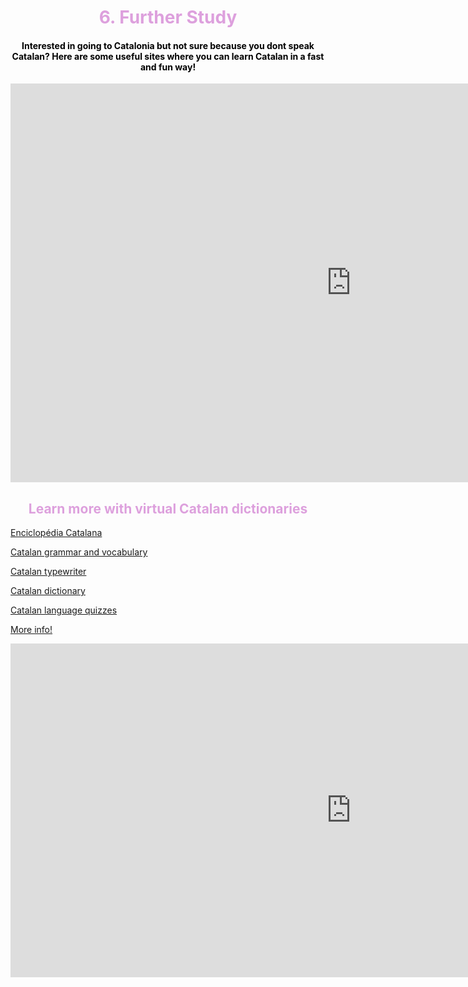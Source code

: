 <h1 style="color:plum;" align="center">6. Further Study</h1>

<h4 style="color:black;" align="center">Interested in going to Catalonia but not sure because you dont speak Catalan? Here are some useful sites where you can learn Catalan in a fast and fun way!</h4>

<iframe src="https://h5p.org/h5p/embed/475462" width="1090" height="638" frameborder="0" allowfullscreen="allowfullscreen"></iframe><script src="https://h5p.org/sites/all/modules/h5p/library/js/h5p-resizer.js" charset="UTF-8"></script>

<h2 style="color:plum;" align="center">Learn more with virtual Catalan dictionaries</h2>

<a href="http://www.diccionari.cat">Enciclopédia Catalana</a>

<a href="http://mylanguages.org/learn_catalan.php">Catalan grammar and vocabulary</a>

<a href="https://dictionary.cambridge.org/dictionary/english-catalan/typewriter"> Catalan typewriter</a>

<a href="http://www.etranslator.ro/catalan-english-online-dictionary.php">Catalan dictionary</a>

<a href="https://www.transparent.com/learn-catalan/quizzes/lotw-quizzes/">Catalan language quizzes</a>

<a href="https://www.bbc.co.uk/news/world-europe-20345071">More info!</a>


<iframe src="https://h5p.org/h5p/embed/476754" width="1090" height="534" frameborder="0" allowfullscreen="allowfullscreen"></iframe><script src="https://h5p.org/sites/all/modules/h5p/library/js/h5p-resizer.js" charset="UTF-8"></script>



